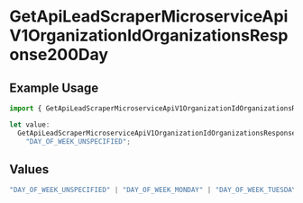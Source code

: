 # GetApiLeadScraperMicroserviceApiV1OrganizationIdOrganizationsResponse200Day

## Example Usage

```typescript
import { GetApiLeadScraperMicroserviceApiV1OrganizationIdOrganizationsResponse200Day } from "oppulence-backend-sdk/models/operations";

let value:
  GetApiLeadScraperMicroserviceApiV1OrganizationIdOrganizationsResponse200Day =
    "DAY_OF_WEEK_UNSPECIFIED";
```

## Values

```typescript
"DAY_OF_WEEK_UNSPECIFIED" | "DAY_OF_WEEK_MONDAY" | "DAY_OF_WEEK_TUESDAY" | "DAY_OF_WEEK_WEDNESDAY" | "DAY_OF_WEEK_THURSDAY" | "DAY_OF_WEEK_FRIDAY" | "DAY_OF_WEEK_SATURDAY" | "DAY_OF_WEEK_SUNDAY"
```